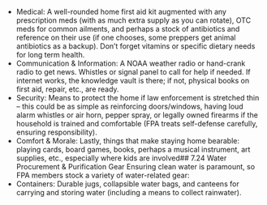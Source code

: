 - Medical: A well-rounded home first aid kit augmented with any prescription meds (with as much extra supply as you can rotate), OTC meds for common ailments, and perhaps a stock of antibiotics and reference on their use (if one chooses, some preppers get animal antibiotics as a backup). Don’t forget vitamins or specific dietary needs for long term health.  
- Communication & Information: A NOAA weather radio or hand-crank radio to get news. Whistles or signal panel to call for help if needed. If internet works, the knowledge vault is there; if not, physical books on first aid, repair, etc., are ready.  
- Security: Means to protect the home if law enforcement is stretched thin – this could be as simple as reinforcing doors/windows, having loud alarm whistles or air horn, pepper spray, or legally owned firearms if the household is trained and comfortable (FPA treats self-defense carefully, ensuring responsibility).  
- Comfort & Morale: Lastly, things that make staying home bearable: playing cards, board games, books, perhaps a musical instrument, art supplies, etc., especially where kids are involved## 7.24 Water Procurement & Purification Gear
Ensuring clean water is paramount, so FPA members stock a variety of water-related gear:  
- Containers: Durable jugs, collapsible water bags, and canteens for carrying and storing water (including a means to collect rainwater).